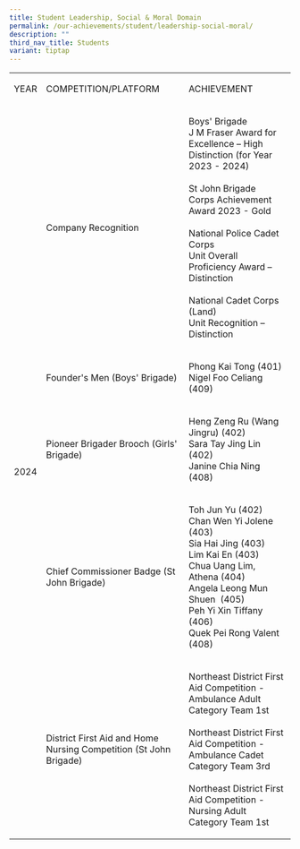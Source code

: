 ```yaml
---
title: Student Leadership, Social & Moral Domain
permalink: /our-achievements/student/leadership-social-moral/
description: ""
third_nav_title: Students
variant: tiptap
---
```

<table style="minWidth: 75px">
<colgroup>
<col>
<col>
<col>
</colgroup>
<tbody>
<tr>
<td rowspan="1" colspan="1">
<p>YEAR</p>
</td>
<td rowspan="1" colspan="1">
<p>COMPETITION/PLATFORM</p>
</td>
<td rowspan="1" colspan="1">
<p>ACHIEVEMENT</p>
</td>
</tr>
<tr>
<td rowspan="5" colspan="1">
<p>2024</p>
</td>
<td rowspan="1" colspan="1">
<p>Company Recognition</p>
</td>
<td rowspan="1" colspan="1">
<p>Boys' Brigade
<br>J M Fraser Award for Excellence – High Distinction (for Year 2023 - 2024)
<br>
<br>St John Brigade
<br>Corps Achievement Award 2023 - Gold
<br>
<br>National Police Cadet Corps
<br>Unit Overall Proficiency Award – Distinction
<br>
<br>National Cadet Corps (Land)
<br>Unit Recognition – Distinction
<br>
</p>
</td>
</tr>
<tr>
<td rowspan="1" colspan="1">
<p>Founder's Men (Boys' Brigade)</p>
</td>
<td rowspan="1" colspan="1">
<p>Phong Kai Tong (401)
<br>Nigel Foo Celiang (409)</p>
</td>
</tr>
<tr>
<td rowspan="1" colspan="1">
<p>Pioneer Brigader Brooch (Girls' Brigade)</p>
</td>
<td rowspan="1" colspan="1">
<p>Heng Zeng Ru (Wang Jingru) (402)
<br>Sara Tay Jing Lin (402)
<br>Janine Chia Ning (408)</p>
</td>
</tr>
<tr>
<td rowspan="1" colspan="1">
<p>Chief Commissioner Badge (St John Brigade)</p>
</td>
<td rowspan="1" colspan="1">
<p>Toh Jun Yu (402)
<br>Chan Wen Yi Jolene (403)
<br>Sia Hai Jing (403)
<br>Lim Kai En (403)
<br>Chua Uang Lim, Athena (404)
<br>Angela Leong Mun Shuen&nbsp; (405)
<br>Peh Yi Xin Tiffany (406)
<br>Quek Pei Rong Valent (408)</p>
</td>
</tr>
<tr>
<td rowspan="1" colspan="1">
<p>District First Aid and Home Nursing Competition (St John Brigade)</p>
</td>
<td rowspan="1" colspan="1">
<p>Northeast District First Aid Competition - Ambulance Adult Category Team
1st
<br>
<br>Northeast District First Aid Competition - Ambulance Cadet Category Team
3rd
<br>
<br>Northeast District First Aid Competition - Nursing Adult Category Team
1st</p>
</td>
</tr>
</tbody>
</table>
<p>
<br>
</p>
<p></p>